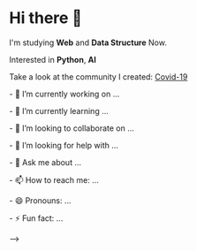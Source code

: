 <!DOCTYPE html>
<html>
  <head>
    <meta charset="utf-8">
  </head>
  <body>
    <h1>Hi there 👋</h1>
    <p>I'm studying <strong>Web</strong> and <strong>Data Structure</strong> Now.</p>
    <p>Interested in <strong>Python</strong>, <strong>AI</strong></p>
    <p>Take a look at the community I created: <a href="https://github.com/sooo03/Covid-19">Covid-19</a></p>
  </body>
  <p>- 🔭 I’m currently working on ...</p>
  <p>- 🌱 I’m currently learning ...</p>
  <p>- 👯 I’m looking to collaborate on ...</p>
  <p>- 🤔 I’m looking for help with ...</p>
  <p>- 💬 Ask me about ...</p>
  <p>- 📫 How to reach me: ...</p>
  <p>- 😄 Pronouns: ...</p>
  <p>- ⚡ Fun fact: ...</p>
  <p>--></p>
</html>
